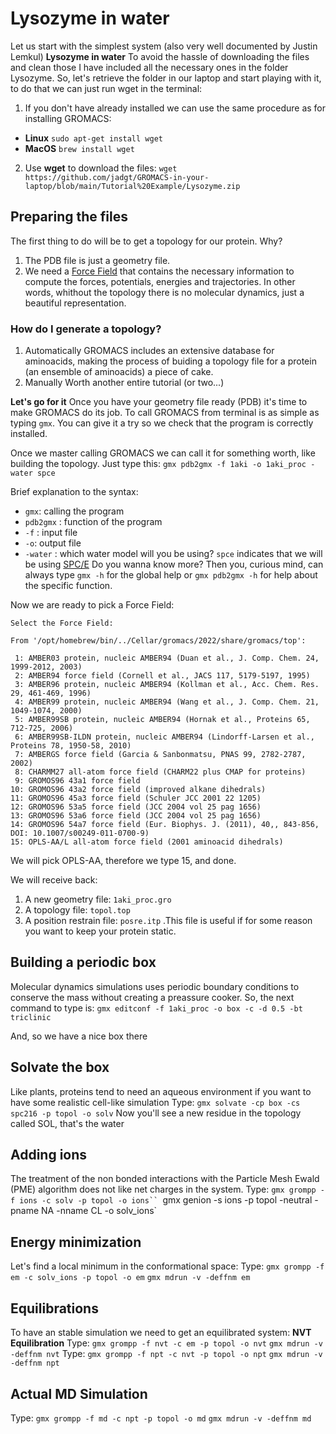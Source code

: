 # Lysozyme in water
Let us start with the simplest system (also very well documented by Justin Lemkul)
**Lysozyme in water**
To avoid the hassle of downloading the files and clean those I have included all the necessary ones in the folder Lysozyme.
So, let's retrieve the folder in our laptop and start playing with it, to do that we can just run wget in the terminal:
1. If you don't have already installed we can use the same procedure as for installing GROMACS:
- **Linux**
```sudo apt-get install wget```
- **MacOS**
```brew install wget```
2. Use **wget** to download the files:
```wget https://github.com/jadgt/GROMACS-in-your-laptop/blob/main/Tutorial%20Example/Lysozyme.zip```

## Preparing the files

The first thing to do will be to get a topology for our protein. Why? 
1. The PDB file is just a geometry file.
2. We need a [Force Field](https://en.wikipedia.org/wiki/Force_field_(chemistry)) that contains the necessary information to compute the forces, potentials, energies and trajectories. In other words, whithout the topology there is no molecular dynamics, just a beautiful representation.

### How do I generate a topology?
1. Automatically 
GROMACS includes an extensive database for aminoacids, making the process of buiding a topology file for a protein (an ensemble of aminoacids) a piece of cake.
2. Manually 
Worth another entire tutorial (or two...)

**Let's go for it**
Once you have your geometry file ready (PDB) it's time to make GROMACS do its job.
To call GROMACS from terminal is as simple as typing `gmx`. You can give it a try so we check that the program is correctly installed.

Once we master calling GROMACS we can call it for something worth, like building the topology. Just type this:
```gmx pdb2gmx -f 1aki -o 1aki_proc -water spce ```

Brief explanation to the syntax:
- `gmx`: calling the program 
- `pdb2gmx` : function of the program 
- `-f` : input file
- `-o`: output file
- `-water` : which water model will you be using? `spce` indicates that we will be using [SPC/E](https://pubs.acs.org/doi/10.1021/j100308a038)
Do you wanna know more? Then you, curious mind, can always type `gmx -h` for the global help or `gmx pdb2gmx -h` for help about the specific function.

Now we are ready to pick a Force Field:
```
Select the Force Field:

From '/opt/homebrew/bin/../Cellar/gromacs/2022/share/gromacs/top':

 1: AMBER03 protein, nucleic AMBER94 (Duan et al., J. Comp. Chem. 24, 1999-2012, 2003)
 2: AMBER94 force field (Cornell et al., JACS 117, 5179-5197, 1995)
 3: AMBER96 protein, nucleic AMBER94 (Kollman et al., Acc. Chem. Res. 29, 461-469, 1996)
 4: AMBER99 protein, nucleic AMBER94 (Wang et al., J. Comp. Chem. 21, 1049-1074, 2000)
 5: AMBER99SB protein, nucleic AMBER94 (Hornak et al., Proteins 65, 712-725, 2006)
 6: AMBER99SB-ILDN protein, nucleic AMBER94 (Lindorff-Larsen et al., Proteins 78, 1950-58, 2010)
 7: AMBERGS force field (Garcia & Sanbonmatsu, PNAS 99, 2782-2787, 2002)
 8: CHARMM27 all-atom force field (CHARM22 plus CMAP for proteins)
 9: GROMOS96 43a1 force field
10: GROMOS96 43a2 force field (improved alkane dihedrals)
11: GROMOS96 45a3 force field (Schuler JCC 2001 22 1205)
12: GROMOS96 53a5 force field (JCC 2004 vol 25 pag 1656)
13: GROMOS96 53a6 force field (JCC 2004 vol 25 pag 1656)
14: GROMOS96 54a7 force field (Eur. Biophys. J. (2011), 40,, 843-856, DOI: 10.1007/s00249-011-0700-9)
15: OPLS-AA/L all-atom force field (2001 aminoacid dihedrals)
```
We will pick OPLS-AA, therefore we type 15, and done.

We will receive back:
1. A new geometry file: `1aki_proc.gro`
2. A topology file: `topol.top`
3. A position restrain file: `posre.itp` .This file is useful if for some reason you want to keep your protein static.

## Building a periodic box
Molecular dynamics simulations uses periodic boundary conditions to conserve the mass without creating a preassure cooker.
So, the next command to type is: `gmx editconf -f 1aki_proc -o box -c -d 0.5 -bt triclinic`

And, so we have a nice box there 

## Solvate the box
Like plants, proteins tend to need an aqueous environment if you want to have some realistic cell-like simulation
Type: `gmx solvate -cp box -cs spc216 -p topol -o solv`
Now you'll see a new residue in the topology called SOL, that's the water

## Adding ions
The treatment of the non bonded interactions with the Particle Mesh Ewald (PME) algorithm does not like net charges in the system.
Type: `gmx grompp -f ions -c solv -p topol -o ions``
      `gmx genion -s ions -p topol -neutral -pname NA -nname CL -o solv_ions`

## Energy minimization
Let's find a local minimum in the conformational space:
Type: `gmx grompp -f em -c solv_ions -p topol -o em`
      `gmx mdrun -v -deffnm em`

## Equilibrations
To have an stable simulation we need to get an equilibrated system:
**NVT Equilibration**
Type: `gmx grompp -f nvt -c em -p topol -o nvt`
      `gmx mdrun -v -deffnm nvt`
Type: `gmx grompp -f npt -c nvt -p topol -o npt`
      `gmx mdrun -v -deffnm npt`

## Actual MD Simulation
Type: `gmx grompp -f md -c npt -p topol -o md`
      `gmx mdrun -v -deffnm md` 



